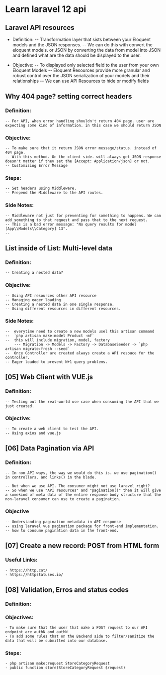 # Learn laravel 12 api 

## Laravel API resources
- Definition: 
    -- Transformation layer that sists between your Eloquent models and the JSON responses. 
    -- We can do this with convert the eloquent models. or JSON by converting the data from model into JSON and defined what are the data should be displayed to the user. 

- Objective: 
    -- To displayed only selected field to the user from your own Eloquent Models
    -- Eloquent Resources provide more granular and robust control over the JSON serialization of your models and their relationships
    -- We can use API Resources to hide or modify fields


## Why 404 page? setting correct headers 
### Definition:
    -- For API, when error handling shouldn't return 404 page. user are expecting some kind of information. in this case we should return JSON
    
### Objective:
    -- To make sure that it return JSON error message/status. instead of 404 page.
    -- With this method. On the client side. will always get JSON response doesn't matter if they set the [Accept: Application/json] or not.
    -- Customizing Error Message

### Steps: 

    -- Set headers using Middleware.
    -- Prepend the Middleware to the API routes. 

### Side Notes: 
    -- Middleware not just for preventing for something to happens. We can add something to that request and pass that to the next request.
    -- This is a bad error message: "No query results for model [App\\Models\\Category] 13". 
    -- 

## List inside of List: Multi-level data
### Definition: 
    -- Creating a nested data? 

### Objective: 
    -- Using API resources other API resource
    -- Managing eager loading
    -- Creating a nested data in one single response. 
    -- Using different resources in different resources. 

### Side Notes: 
    --  everytime need to create a new models usel this artisan command
    --  `php artisan make:model Product -mf`
    --  this will include migration, model, factory
        --- Migration -> Models -> Factory -> DatabaseSeeder -> `php artisan migrate:fresh --seed`
    --  Once Controller are created always create a API resouce for the controller.
    -- Eager loaded to prevent N+1 query problems. 

## [05] Web Client with VUE.js
### Definition: 
    -- Testing out the real-world use case when consuming the API that we just created. 

### Objective: 
    -- To create a web client to test the API. 
    -- Using axios and vue.js
    

## [06] Data Pagination via API
### Definition:
    -- In non API ways, the way we would do this is. we use pagination() in controllers. and links() in the blade. 

    -- But when we use API. The consumer might not use laravel right? 
    -- So when we use "API resources" and "pagination()" then it will give a somekind of meta data of the entire response body structure that the non-laravel consumer can use to create a pagination. 

### Objective 
    -- Understanding pagination metadata in API response
    -- using laravel vue pagination package for front-end implementation.
    -- how to consume pagination data in the front-end. 

## [07] Create a new record: POST from HTML form
### Useful Links:
    - https://http.cat/
    - https://httpstatuses.io/


## [08] Validation, Erros and status codes
### Definition: 
### Objectives: 
    - To make sure that the user that make a POST request to our API endpoint are authN and authN
    - To add some rules that on the Backend side to filter/sanitize the data that will be submitted into our database. 
### Steps:
    - php artisan make:request StoreCategoryRequest
    - public function store(StoreCategoryRequest $request) 

